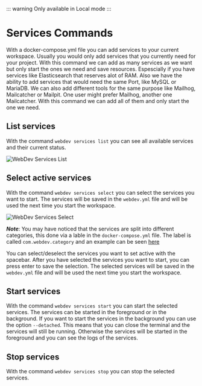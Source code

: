 ::: warning
Only available in Local mode
:::

# Services Commands

With a docker-compose.yml file you can add services to your current workspace. Usually you would only add services that you currently need for your project. With this command we can add as many services as we want but only start the ones we need and save resources. Espescially if you have services like Elasticsearch that reserves alot of RAM. Also we have the ability to add services that would need the same Port, like MySQL or MariaDB. We can also add different tools for the same purpose like Mailhog, Mailcatcher or Mailpit. One user might prefer Mailhog, another one Mailcatcher. With this command we can add all of them and only start the one we need.

## List services
With the command `webdev services list` you can see all available services and their current status.

![WebDev Services List](./../../../assets/images/gpt_services_list.jpg)

## Select active services
With the command `webdev services select` you can select the services you want to start. The services will be saved in the `webdev.yml` file and will be used the next time you start the workspace.

![WebDev Services Select](./../../../assets/images/gpt_services_select.jpg)

***Note***: You may have noticed that the services are split into different categories, this done via a lable in the `docker-compose.yml` file. The label is called `com.webdev.category` and an example can be seen [here]()

You can select/deselect the services you want to set active with the spacebar. After you have selected the services you want to start, you can press enter to save the selection. The selected services will be saved in the `webdev.yml` file and will be used the next time you start the workspace.

## Start services
With the command `webdev services start` you can start the selected services. The services can be started in the foreground or in the background. If you want to start the services in the background you can use the option `--detached`. This means that you can close the terminal and the services will still be running. Otherwise the services will be started in the foreground and you can see the logs of the services.

## Stop services
With the command `webdev services stop` you can stop the selected services.